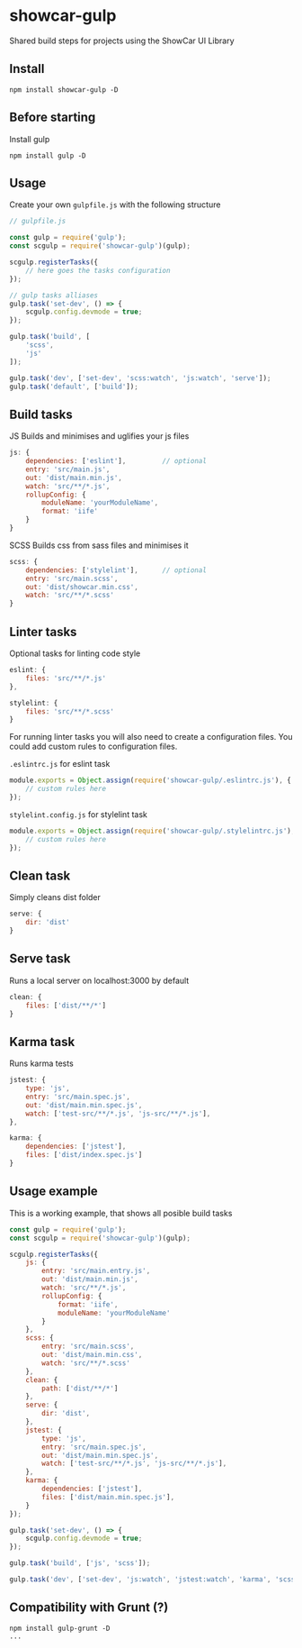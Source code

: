 # showcar-gulp

Shared build steps for projects using the ShowCar UI Library

## Install
```
npm install showcar-gulp -D
```

## Before starting

Install gulp

```
npm install gulp -D
```

## Usage

Create your own `gulpfile.js` with the following structure

```js
// gulpfile.js

const gulp = require('gulp');
const scgulp = require('showcar-gulp')(gulp);

scgulp.registerTasks({
    // here goes the tasks configuration
});

// gulp tasks alliases
gulp.task('set-dev', () => {
    scgulp.config.devmode = true;
});

gulp.task('build', [
    'scss',
    'js'
]);

gulp.task('dev', ['set-dev', 'scss:watch', 'js:watch', 'serve']);
gulp.task('default', ['build']);
```

## Build tasks

JS
Builds and minimises and uglifies your js files

```js
js: {
    dependencies: ['eslint'],         // optional
    entry: 'src/main.js',
    out: 'dist/main.min.js',
    watch: 'src/**/*.js',
    rollupConfig: {
        moduleName: 'yourModuleName',
        format: 'iife'
    }
}
```

SCSS
Builds css from sass files and minimises it

```js
scss: {
    dependencies: ['stylelint'],      // optional
    entry: 'src/main.scss',
    out: 'dist/showcar.min.css',
    watch: 'src/**/*.scss'
}
```

## Linter tasks

Optional tasks for linting code style

```js
eslint: {
    files: 'src/**/*.js'
},

stylelint: {
    files: 'src/**/*.scss'
}
```

For running linter tasks you will also need to create a configuration files.
You could add custom rules to configuration files.

`.eslintrc.js` for eslint task

```js
module.exports = Object.assign(require('showcar-gulp/.eslintrc.js'), {
    // custom rules here
});
```

`stylelint.config.js` for stylelint task

```js
module.exports = Object.assign(require('showcar-gulp/.stylelintrc.js'), {
    // custom rules here
});
```

## Clean task
Simply cleans dist folder

```js
serve: {
    dir: 'dist'
}
```

## Serve task
Runs a local server on localhost:3000 by default

```js
clean: {
    files: ['dist/**/*']
}
```

## Karma task

Runs karma tests

```js
jstest: {
    type: 'js',
    entry: 'src/main.spec.js',
    out: 'dist/main.min.spec.js',
    watch: ['test-src/**/*.js', 'js-src/**/*.js'],
},

karma: {
    dependencies: ['jstest'],
    files: ['dist/index.spec.js']
}
```

## Usage example

This is a working example, that shows all posible build tasks

```js
const gulp = require('gulp');
const scgulp = require('showcar-gulp')(gulp);

scgulp.registerTasks({
    js: {
        entry: 'src/main.entry.js',
        out: 'dist/main.min.js',
        watch: 'src/**/*.js',
        rollupConfig: {
            format: 'iife',
            moduleName: 'yourModuleName'
        }
    },
    scss: {
        entry: 'src/main.scss',
        out: 'dist/main.min.css',
        watch: 'src/**/*.scss'
    },
    clean: {
        path: ['dist/**/*']
    },
    serve: {
        dir: 'dist',
    },
    jstest: {
        type: 'js',
        entry: 'src/main.spec.js',
        out: 'dist/main.min.spec.js',
        watch: ['test-src/**/*.js', 'js-src/**/*.js'],
    },
    karma: {
        dependencies: ['jstest'],
        files: ['dist/main.min.spec.js'],
    }
});

gulp.task('set-dev', () => {
    scgulp.config.devmode = true;
});

gulp.task('build', ['js', 'scss']);

gulp.task('dev', ['set-dev', 'js:watch', 'jstest:watch', 'karma', 'scss:watch', 'serve']);

```

## Compatibility with Grunt (?)

```
npm install gulp-grunt -D
...
```
